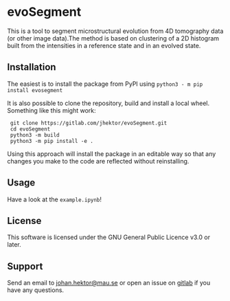 # evoSegment
This is a tool to segment microstructural evolution from 4D tomography data (or other image data).The method is based on clustering of a 2D histogram built from the intensities in a reference state and in an evolved state.

## Installation
The easiest is to install the package from PyPI using
```python3 - m pip install evosegment```

It is also possible to clone the repository, build and install a local wheel. Something like this might work:
```
 git clone https://gitlab.com/jhektor/evoSegment.git
 cd evoSegment
 python3 -m build
 python3 -m pip install -e .
```

Using this approach will install the package in an editable way so that any changes you make to the code are reflected without reinstalling.

## Usage
Have a look at the `example.ipynb`!

## License
This software is licensed under the GNU General Public Licence v3.0 or later.

## Support
Send an email to johan.hektor@mau.se or open an issue on [gitlab](https://gitlab.com/jhektor/evoSegment/-/issues) if you have any questions.
